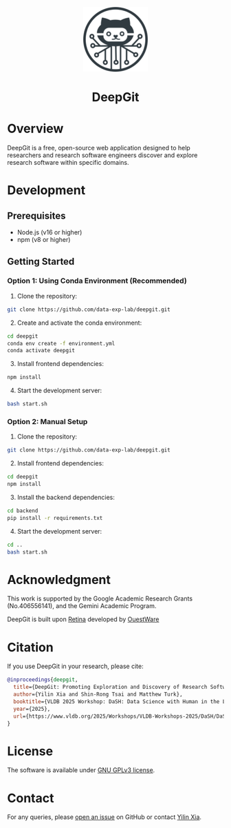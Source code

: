 <div align="center">
    <img src="./public/deepgit_logo.png" alt="WESE Logo" width="150">
    <h1 align="center">DeepGit</h1>
</div>

# Overview
DeepGit is a free, open-source web application designed to help researchers and research software engineers discover and explore research software within specific domains. 

# Development

## Prerequisites
- Node.js (v16 or higher)
- npm (v8 or higher)

## Getting Started

### Option 1: Using Conda Environment (Recommended)

1. Clone the repository:
```bash
git clone https://github.com/data-exp-lab/deepgit.git
```

2. Create and activate the conda environment:
```bash
cd deepgit
conda env create -f environment.yml
conda activate deepgit
```

3. Install frontend dependencies:
```bash
npm install
```

4. Start the development server:
```bash
bash start.sh
```

### Option 2: Manual Setup

1. Clone the repository:
```bash
git clone https://github.com/data-exp-lab/deepgit.git
```

2. Install frontend dependencies:
```bash
cd deepgit
npm install
```

3. Install the backend dependencies:
```bash
cd backend
pip install -r requirements.txt
```

4. Start the development server:
```bash
cd ..
bash start.sh
```
# Acknowledgment
This work is supported by the Google Academic Research Grants (No.406556141), and the Gemini Academic Program.

DeepGit is built upon [Retina](https://ouestware.gitlab.io/retina/1.0.0-beta.4/#/) developed by [OuestWare](https://www.ouestware.com/en/)

# Citation
If you use DeepGit in your research, please cite:
```bibtex
@inproceedings{deepgit,
  title={DeepGit: Promoting Exploration and Discovery of Research Software with Human-Curated Graphs},
  author={Yilin Xia and Shin-Rong Tsai and Matthew Turk},
  booktitle={VLDB 2025 Workshop: DaSH: Data Science with Human in the Loop},
  year={2025},
  url={https://www.vldb.org/2025/Workshops/VLDB-Workshops-2025/DaSH/DaSH25_4.pdf}
}
```

# License 
The software is available under [GNU GPLv3 license](https://gitlab.com/ouestware/retina/-/blob/main/LICENSE).

# Contact
For any queries, please [open an issue](https://github.com/data-exp-lab/deepgit/issues) on GitHub or contact [Yilin Xia](https://github.com/yilinxia).
